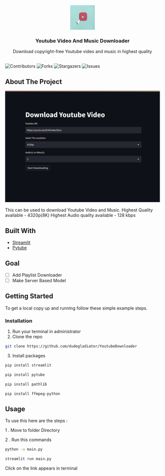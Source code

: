 <br/>
<p align="center">
  <a href="https://github.com/dudegladiator/YoutubeDownloader">
    <img src="images/logo.png" alt="Logo" width="80" height="80">
  </a>

  <h3 align="center">Youtube Video And Music Downloader</h3>

  <p align="center">
    Download copyright-free Youtube video and music in highest quality 
    <br/>
    <br/>
  </p>
</p>

![Contributors](https://img.shields.io/github/contributors/dudegladiator/YoutubeDownloader?color=dark-green) ![Forks](https://img.shields.io/github/forks/dudegladiator/YoutubeDownloader?style=social) ![Stargazers](https://img.shields.io/github/stars/dudegladiator/YoutubeDownloader?style=social) ![Issues](https://img.shields.io/github/issues/dudegladiator/YoutubeDownloader) 

## About The Project

![Screen Shot](images/screenshot.png)

This can be used to download Youtube Video and Music.
Highest Quality available - 4320p(8K)
Highest  Audio quality available - 128 kbps

## Built With



* [Streamlit](https://streamlit.io/)
* [Pytube](https://pytube.io/en/latest/index.html#)

## Goal

- [ ] Add Playlist Downloader
- [ ] Make Server Based Model

## Getting Started

To get a local copy up and running follow these simple example steps.

### Installation

1. Run your terminal in administrator
2. Clone the repo

```sh
git clone https://github.com/dudegladiator/YoutubeDownloader
```

3. Install  packages

```sh
pip install streamlit
```
```sh
pip install pytube
```
```sh
pip install pathlib
```
```sh
pip install ffmpeg-python
```

## Usage

To use this here are the steps :

1 . Move to folder Directory

2 . Run this commands
```sh
python -u main.py
```
```sh
streamlit run main.py
```
Click on the link appears in terminal 





